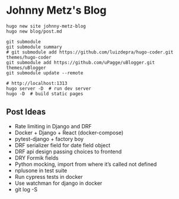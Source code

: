 # Johnny Metz's Blog

```
hugo new site johnny-metz-blog
hugo new blog/post.md

git submodule
git submodule summary
# git submodule add https://github.com/luizdepra/hugo-coder.git themes/hugo-coder
git submodule add https://github.com/uPagge/uBlogger.git themes/uBlogger
git submodule update --remote

# http://localhost:1313
hugo server -D  # run dev server
hugo -D  # build static pages
```

## Post Ideas

- Rate limiting in Django and DRF
- Docker + Django + React (docker-compose)
- pytest-django + factory boy
- DRF serializer field for date field object
- DRF api design passing choices to frontend
- DRY Formik fields
- Python mocking, import from where it’s called not defined
- nplusone in test suite
- Run cypress tests in docker
- Use watchman for django in docker
- git log -S
